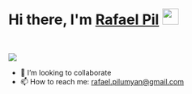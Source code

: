 <h1 align="left">Hi there, I'm <a href="https://www.blackcater.win/" target="_blank">Rafael Pil</a> <img
src="https://github.com/blackcater/blackcater/raw/main/images/Hi.gif" height="32" /></h1>

<br />

<p align="left">
  <a href="https://github.com/DenverCoder1/readme-typing-svg">
    <img src="https://readme-typing-svg.demolab.com/?font=Fira+Code&pause=1000&width=435&lines=Full+Stack+Developer" />
  </a>
</p>

- 👀 I’m looking to collaborate
- 📫 How to reach me: rafael.pilumyan@gmail.com
